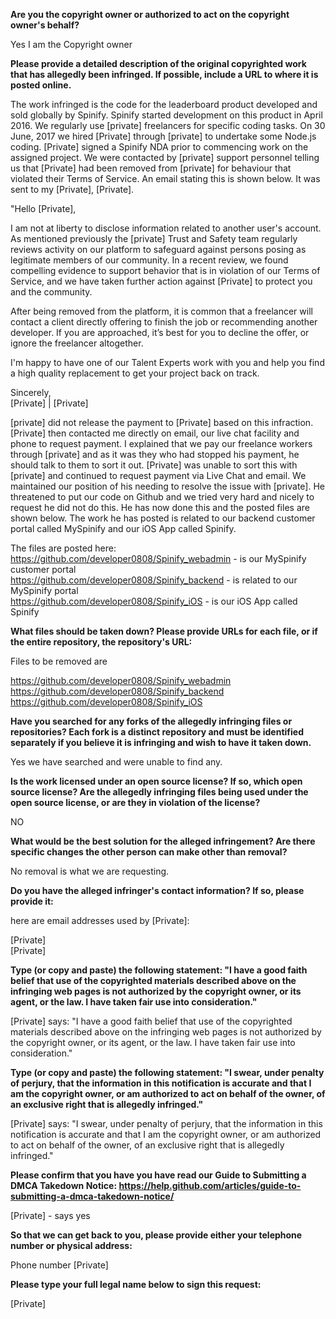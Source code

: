 **Are you the copyright owner or authorized to act on the copyright owner's behalf?** 

Yes I am the Copyright owner

**Please provide a detailed description of the original copyrighted work that has allegedly been infringed. If possible, include a URL to where it is posted online.**

The work infringed is the code for the leaderboard product developed and sold globally by Spinify. Spinify started development on this product in April 2016. We regularly use [private] freelancers for specific coding tasks. On 30 June, 2017 we hired [Private] through [private] to undertake some Node.js coding. [Private] signed a Spinify NDA prior to commencing work on the assigned project. We were contacted by [private] support personnel telling us that [Private] had been removed from [private] for behaviour that violated their Terms of Service. An email stating this is shown below. It was sent to my [Private], [Private].

"Hello [Private],

I am not at liberty to disclose information related to another user's account. As mentioned previously the [private] Trust and Safety team regularly reviews activity on our platform to safeguard against persons posing as legitimate members of our community. In a recent review, we found compelling evidence to support behavior that is in violation of our Terms of Service, and we have taken further action against [Private] to protect you and the community.

After being removed from the platform, it is common that a freelancer will contact a client directly offering to finish the job or recommending another developer. If you are approached, it’s best for you to decline the offer, or ignore the freelancer altogether.

I'm happy to have one of our Talent Experts work with you and help you find a high quality replacement to get your project back on track.

Sincerely,  
[Private] | [Private]

[private] did not release the payment to [Private] based on this infraction. [Private] then contacted me directly on email, our live chat facility and phone to request payment. I explained that we pay our freelance workers through [private] and as it was they who had stopped his payment, he should talk to them to sort it out. [Private] was unable to sort this with [private] and continued to request payment via Live Chat and email. We maintained our position of his needing to resolve the issue with [private]. He threatened to put our code on Github and we tried very hard and nicely to request he did not do this. He has now done this and the posted files are shown below. The work he has posted is related to our backend customer portal called MySpinify and our iOS App called Spinify.

The files are posted here:  
https://github.com/developer0808/Spinify_webadmin - is our MySpinify customer portal  
https://github.com/developer0808/Spinify_backend - is related to our MySpinify portal  
https://github.com/developer0808/Spinify_iOS - is our iOS App called Spinify  

**What files should be taken down? Please provide URLs for each file, or if the entire repository, the repository's URL:** 

Files to be removed are

https://github.com/developer0808/Spinify_webadmin  
https://github.com/developer0808/Spinify_backend  
https://github.com/developer0808/Spinify_iOS  

**Have you searched for any forks of the allegedly infringing files or repositories? Each fork is a distinct repository and must be identified separately if you believe it is infringing and wish to have it taken down.**

Yes we have searched and were unable to find any.

**Is the work licensed under an open source license? If so, which open source license? Are the allegedly infringing files being used under the open source license, or are they in violation of the license?**  

NO

**What would be the best solution for the alleged infringement? Are there specific changes the other person can make other than removal?** 

No removal is what we are requesting.

**Do you have the alleged infringer's contact information? If so, please provide it:** 

here are email addresses used by [Private]:

[Private]  
[Private]

**Type (or copy and paste) the following statement: "I have a good faith belief that use of the copyrighted materials described above on the infringing web pages is not authorized by the copyright owner, or its agent, or the law. I have taken fair use into consideration."**

[Private] says: "I have a good faith belief that use of the copyrighted materials described above on the infringing web pages is not authorized by the copyright owner, or its agent, or the law. I have taken fair use into consideration."

**Type (or copy and paste) the following statement: "I swear, under penalty of perjury, that the information in this notification is accurate and that I am the copyright owner, or am authorized to act on behalf of the owner, of an exclusive right that is allegedly infringed."**

[Private] says: "I swear, under penalty of perjury, that the information in this notification is accurate and that I am the copyright owner, or am authorized to act on behalf of the owner, of an exclusive right that is allegedly infringed."

**Please confirm that you have you have read our Guide to Submitting a DMCA Takedown Notice: https://help.github.com/articles/guide-to-submitting-a-dmca-takedown-notice/**

[Private] - says yes

**So that we can get back to you, please provide either your telephone number or physical address:**

Phone number [Private]

**Please type your full legal name below to sign this request:**

[Private]
